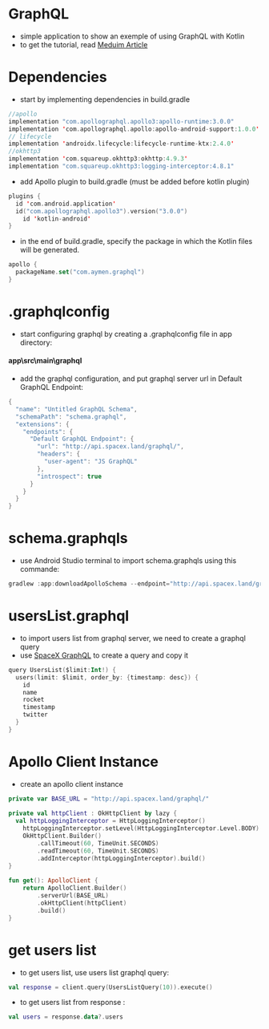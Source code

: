 # GraphQL
- simple application to show an exemple of using GraphQL with Kotlin
- to get the tutorial, read <a href="https://aymenmsd.medium.com/android-kotlin-graphql-tutorial-eb0d85047ef9" target="_blank">Meduim Article</a>
# Dependencies
- start by implementing dependencies in build.gradle
```kotlin
//apollo  
implementation "com.apollographql.apollo3:apollo-runtime:3.0.0"  
implementation 'com.apollographql.apollo:apollo-android-support:1.0.0'  
// lifecycle  
implementation 'androidx.lifecycle:lifecycle-runtime-ktx:2.4.0'  
//okhttp3  
implementation 'com.squareup.okhttp3:okhttp:4.9.3'  
implementation "com.squareup.okhttp3:logging-interceptor:4.8.1"
```
- add Apollo plugin to build.gradle (must be added before kotlin plugin)
```kotlin
plugins {  
  id 'com.android.application'  
  id("com.apollographql.apollo3").version("3.0.0")  
    id 'kotlin-android'  
}
```
- in the end of build.gradle, specify the package in which the Kotlin files will be generated.
```kotlin
apollo {  
  packageName.set("com.aymen.graphql")  
}
```
# .graphqlconfig
- start configuring graphql by creating a .graphqlconfig file in app directory: 
#### app\src\main\graphql
- add the graphql configuration, and put graphql server url in Default GraphQL Endpoint:
```kotlin
{
  "name": "Untitled GraphQL Schema",
  "schemaPath": "schema.graphql",
  "extensions": {
    "endpoints": {
      "Default GraphQL Endpoint": {
        "url": "http://api.spacex.land/graphql/",
        "headers": {
          "user-agent": "JS GraphQL"
        },
        "introspect": true
      }
    }
  }
}
```
# schema.graphqls
- use Android Studio terminal to import schema.graphqls using this commande:
```kotlin
gradlew :app:downloadApolloSchema --endpoint="http://api.spacex.land/graphql/" --schema=D:\KotlinStudioProjects\GraphQL\app\src\main\graphql\schema.graphqls
```
# usersList.graphql
- to import users list from graphql server, we need to create a graphql query
- use <a href="http://api.spacex.land/graphql/" target="_blank">SpaceX GraphQL</a> to create a query and copy it
```kotlin
query UsersList($limit:Int!) {
  users(limit: $limit, order_by: {timestamp: desc}) {
    id
    name
    rocket
    timestamp
    twitter
  }
}
```
# Apollo Client Instance
- create an apollo client instance 
```kotlin
private var BASE_URL = "http://api.spacex.land/graphql/"  
  
private val httpClient : OkHttpClient by lazy {  
  val httpLoggingInterceptor = HttpLoggingInterceptor()  
    httpLoggingInterceptor.setLevel(HttpLoggingInterceptor.Level.BODY)  
    OkHttpClient.Builder()  
        .callTimeout(60, TimeUnit.SECONDS)  
        .readTimeout(60, TimeUnit.SECONDS)  
        .addInterceptor(httpLoggingInterceptor).build()  
}  
  
fun get(): ApolloClient {  
    return ApolloClient.Builder()  
        .serverUrl(BASE_URL)  
        .okHttpClient(httpClient)  
        .build()  
}
```
# get users list
- to get users list, use users list graphql query:
```kotlin
val response = client.query(UsersListQuery(10)).execute()
```
- to get users list from response :
```kotlin
val users = response.data?.users
```